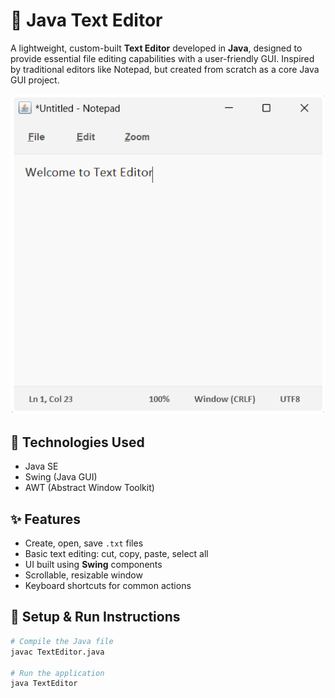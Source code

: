# 📝 Java Text Editor

A lightweight, custom-built **Text Editor** developed in **Java**, designed to provide essential file editing capabilities with a user-friendly GUI. Inspired by traditional editors like Notepad, but created from scratch as a core Java GUI project.

![Text Editor Preview](./text-editor-image.png)

## 🚀 Technologies Used
- Java SE
- Swing (Java GUI)
- AWT (Abstract Window Toolkit)

## ✨ Features
- Create, open, save `.txt` files
- Basic text editing: cut, copy, paste, select all
- UI built using **Swing** components
- Scrollable, resizable window
- Keyboard shortcuts for common actions

## 🧰 Setup & Run Instructions
```bash
# Compile the Java file
javac TextEditor.java

# Run the application
java TextEditor
```